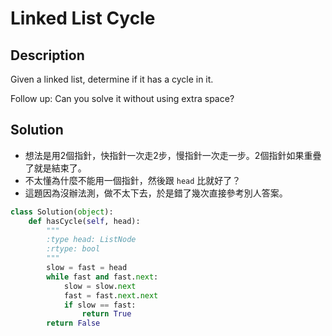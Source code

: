 Linked List Cycle
========

Description
--------

Given a linked list, determine if it has a cycle in it.

Follow up:
Can you solve it without using extra space?


Solution
--------


*   想法是用2個指針，快指針一次走2步，慢指針一次走一步。2個指針如果重疊了就是結束了。
*   不太懂為什麼不能用一個指針，然後跟 `head` 比就好了？
*   這題因為沒辦法測，做不太下去，於是錯了幾次直接參考別人答案。

```python
class Solution(object):
    def hasCycle(self, head):
        """
        :type head: ListNode
        :rtype: bool
        """
        slow = fast = head
        while fast and fast.next:
            slow = slow.next
            fast = fast.next.next
            if slow == fast:
                return True
        return False
```
